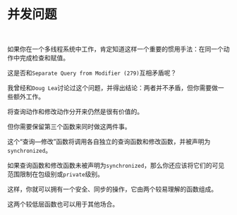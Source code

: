 # 并发问题

<br>

如果你在一个多线程系统中工作，肯定知道这样一个重要的惯用手法：在同一个动作中完成检查和赋值。

这是否和`Separate Query from Modifier (279)`互相矛盾呢？

 我曾经和`Doug Lea`讨论过这个问题，并得出结论：两者并不矛盾，但你需要做一些额外工作。

将查询动作和修改动作分开来仍然是很有价值的。

但你需要保留第三个函数来同时做这两件事。

这个“查询—修改”函数将调用各自独立的查询函数和修改函数，并被声明为`synchronized`。

如果查询函数和修改函数未被声明为`synchronized`，那么你还应该将它们的可见范围限制在包级别或`private`级别。

这样，你就可以拥有一个安全、同步的操作，它由两个较易理解的函数组成。

这两个较低层函数也可以用于其他场合。

<br>

